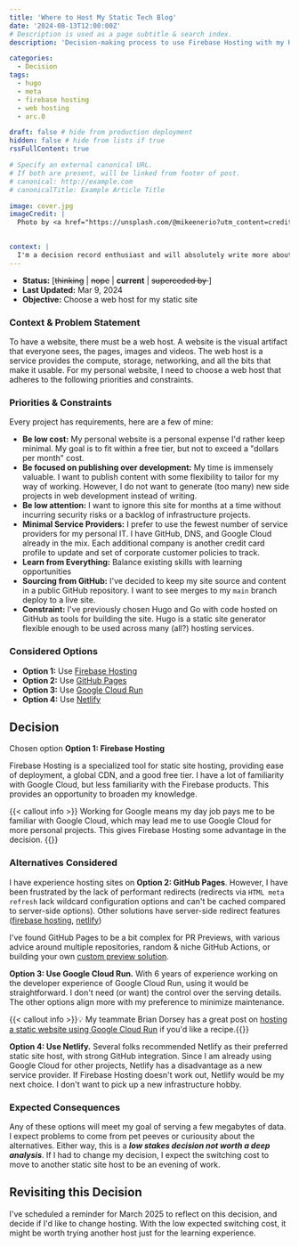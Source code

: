```yaml
---
title: 'Where to Host My Static Tech Blog'
date: '2024-08-13T12:00:00Z'
# Description is used as a page subtitle & search index.
description: 'Decision-making process to use Firebase Hosting with my Hugo site.'

categories:
  - Decision
tags:
  - hugo
  - meta
  - firebase hosting
  - web hosting
  - arc.0

draft: false # hide from production deployment
hidden: false # hide from lists if true
rssFullContent: true

# Specify an external canonical URL.
# If both are present, will be linked from footer of post.
# canonical: http://example.com
# canonicalTitle: Example Article Title

image: cover.jpg
imageCredit: |
  Photo by <a href="https://unsplash.com/@mikeenerio?utm_content=creditCopyText&utm_medium=referral&utm_source=unsplash">Mike Enerio</a> on <a href="https://unsplash.com/photos/aerial-view-of-grass-H58bnmnedTc?utm_content=creditCopyText&utm_medium=referral&utm_source=unsplash">Unsplash</a>
  

context: | 
  I'm a decision record enthusiast and will absolutely write more about this in the future. This post format is inspired by [Architectural Decision Records](https://adr.github.io/) and is meant to show how I got to Firebase Hosting, not how to use it.
---
```


* **Status:** [~~thinking~~ | ~~nope~~ | **current** | ~~superceded by <record>~~]
* **Last Updated:** Mar 9, 2024
* **Objective:** Choose a web host for my static site

### Context & Problem Statement

To have a website, there must be a web host. A website is the visual artifact that everyone sees, the pages, images and videos. The web host is a service provides the compute, storage, networking, and all the bits that make it usable. For my personal website, I need to choose a web host that adheres to the following priorities and constraints.

### Priorities & Constraints <!-- optional -->

Every project has requirements, here are a few of mine:

* **Be low cost:** My personal website is a personal expense I'd rather keep minimal. My goal is to fit within a free tier, but not to exceed a "dollars per month" cost.
* **Be focused on publishing over development:** My time is immensely valuable. I want to publish content with some flexibility to tailor for my way of working. However, I do not want to generate (too many) new side projects in web development instead of writing.
* **Be low attention:** I want to ignore this site for months at a time without incurring security risks or a backlog of infrastructure projects.
* **Minimal Service Providers:** I prefer to use the fewest number of service providers for my personal IT. I have GitHub, DNS, and Google Cloud already in the mix. Each additional company is another credit card profile to update and set of corporate customer policies to track.
* **Learn from Everything:** Balance existing skills with learning opportunities
* **Sourcing from GitHub:** I've decided to keep my site source and content in a public GitHub repository. I want to see merges to my `main` branch deploy to a live site.
* **Constraint:** I've previously chosen Hugo and Go with code hosted on GitHub as tools for building the site. Hugo is a static site generator flexible enough to be used across many (all?) hosting services.

### Considered Options

* **Option 1:** Use [Firebase Hosting](https://firebase.google.com/docs/hosting)
* **Option 2:** Use [GitHub Pages](https://pages.github.com/)
* **Option 3:** Use [Google Cloud Run](https://cloud.google.com/run/docs/)
* **Option 4:** Use [Netlify](https://www.netlify.com/)

## Decision

Chosen option **Option 1: Firebase Hosting**

Firebase Hosting is a specialized tool for static site hosting, providing ease of deployment, a global CDN, and a good free tier. I have a lot of familiarity with Google Cloud, but less familiarity with the Firebase products. This provides an opportunity to broaden my knowledge.

{{< callout info >}}
Working for Google means my day job pays me to be familiar with Google Cloud, which may lead me to use Google Cloud for more personal projects. This gives Firebase Hosting some advantage in the decision.
{{</callout>}}

### Alternatives Considered

I have experience hosting sites on **Option 2: GitHub Pages**. However, I have been frustrated by the lack of performant redirects (redirects via `HTML meta refresh` lack wildcard configuration options and can't be cached compared to server-side options). Other solutions have server-side redirect features ([firebase hosting](https://firebase.google.com/docs/hosting/full-config#redirects), [netlify](https://docs.netlify.com/routing/redirects/))

I've found GitHub Pages to be a bit complex for PR Previews, with various advice around multiple repositories, random & niche GitHub Actions, or building your own [custom preview solution](https://github.com/grayside/gh-page-previews).

**Option 3: Use Google Cloud Run.** With 6 years of experience working on the developer experience of Google Cloud Run, using it would be straightforward. I don't need (or want) the control over the serving details. The other options align more with my preference to minimize maintenance. 

{{< callout info >}}💡 My teammate Brian Dorsey has a great post on [hosting a static website using Google Cloud Run](https://til.cafe/blog/2024/hosting-static-web-site-using-google-cloud-run/) if you'd like a recipe.{{</callout>}}

**Option 4: Use Netlify.** Several folks recommended Netlify as their preferred static site host, with strong GitHub integration. Since I am already using Google Cloud for other projects, Netlify has a disadvantage as a new service provider. If Firebase Hosting doesn't work out, Netlify would be my next choice. I don't want to pick up a new infrastructure hobby.

### Expected Consequences

Any of these options will meet my goal of serving a few megabytes of data. I expect problems to come from pet peeves or curiousity about the alternatives. Either way, this is a **_low stakes decision not worth a deep analysis_**. If I had to change my decision, I expect the switching cost to move to another static site host to be an evening of work.

## Revisiting this Decision

I've scheduled a reminder for March 2025 to reflect on this decision, and decide if I'd like to change hosting. With the low expected switching cost, it might be worth trying another host just for the learning experience.
